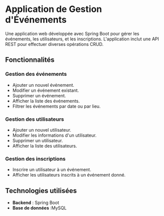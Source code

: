 # Application de Gestion d'Événements

Une application web développée avec Spring Boot pour gérer les événements, les utilisateurs, et les inscriptions. L'application inclut une API REST pour effectuer diverses opérations CRUD.

## Fonctionnalités

### Gestion des événements
- Ajouter un nouvel événement.
- Modifier un événement existant.
- Supprimer un événement.
- Afficher la liste des événements.
- Filtrer les événements par date ou par lieu.

### Gestion des utilisateurs
- Ajouter un nouvel utilisateur.
- Modifier les informations d'un utilisateur.
- Supprimer un utilisateur.
- Afficher la liste des utilisateurs.

### Gestion des inscriptions
- Inscrire un utilisateur à un événement.
- Afficher les utilisateurs inscrits à un événement donné.

## Technologies utilisées
- **Backend** : Spring Boot
- **Base de données** :MySQL
